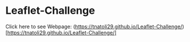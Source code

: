 # Leaflet-Challenge
Click here to see Webpage: (https://tnatoli29.github.io/Leaflet-Challenge/) [https://tnatoli29.github.io/Leaflet-Challenge/]
